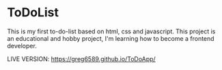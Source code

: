 # ToDoList
This is my first to-do-list based on html, css and javascript. This project is an educational and hobby project, I'm learning how to become a frontend developer.

LIVE VERSION:
https://greg6589.github.io/ToDoApp/
 
